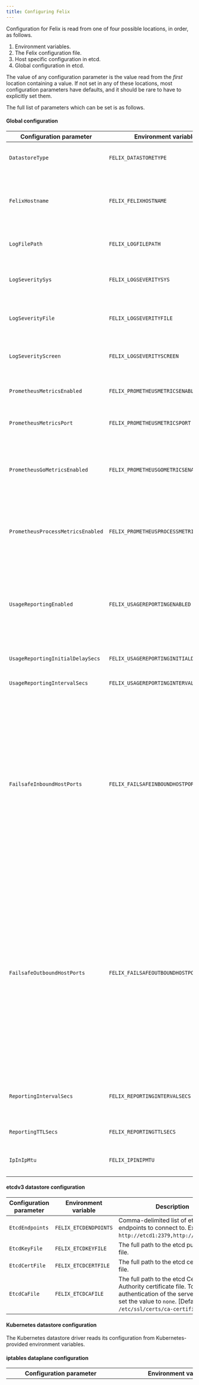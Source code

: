 ```yaml
---
title: Configuring Felix
---
```


Configuration for Felix is read from one of four possible locations, in
order, as follows.

1.  Environment variables.
2.  The Felix configuration file.
3.  Host specific configuration in etcd.
4.  Global configuration in etcd.

The value of any configuration parameter is the value read from the
*first* location containing a value. If not set in any of these
locations, most configuration parameters have defaults, and it should be
rare to have to explicitly set them.

The full list of parameters which can be set is as follows.

#### Global configuration

| Configuration parameter           | Environment variable                    | Description  | Schema |
| --------------------------------- | --------------------------------------- | -------------| ------ |
| `DatastoreType`                   | `FELIX_DATASTORETYPE`                   | The datastore that Felix should read endpoints and policy information from. [Default: `etcdv3`] | `etcdv3`, `kubernetes`|
| `FelixHostname`                   | `FELIX_FELIXHOSTNAME`                   | The hostname Felix reports to the plugin. Should be used if the hostname Felix autodetects is incorrect or does not match what the plugin will expect. [Default: `socket.gethostname()`] | string |
| `LogFilePath`                     | `FELIX_LOGFILEPATH`                     | The full path to the Felix log. Set to `none` to disable file logging. [Default: `/var/log/calico/felix.log`] | string |
| `LogSeveritySys`                  | `FELIX_LOGSEVERITYSYS`                  | The log severity above which logs are sent to the syslog. Set to `""` for no logging to syslog. [Default: `Info`] | `Debug`, `Info`, `Warning`, `Error`, `Fatal` |
| `LogSeverityFile`                 | `FELIX_LOGSEVERITYFILE`                 | The log severity above which logs are sent to the log file. [Default: `Info`] | `Debug`, `Info`, `Warning`, `Error`, `Fatal` |
| `LogSeverityScreen`               | `FELIX_LOGSEVERITYSCREEN`               | The log severity above which logs are sent to the stdout. [Default: `Info`] | `Debug`, `Info`, `Warning`, `Error`, `Fatal` |
| `PrometheusMetricsEnabled`        | `FELIX_PROMETHEUSMETRICSENABLED`        | Set to `true` to enable the experimental Prometheus metrics server in Felix. [Default: `false`] | boolean |
| `PrometheusMetricsPort`           | `FELIX_PROMETHEUSMETRICSPORT`           | Experimental: TCP port that the Prometheus metrics server should bind to. [Default: `9091`] | int |
| `PrometheusGoMetricsEnabled`      | `FELIX_PROMETHEUSGOMETRICSENABLED`      | Set to `false` to disable Go runtime metrics collection, which the Prometheus client does by default. This reduces the number of metrics reported, reducing Prometheus load. [Default: `true`]  | boolean |
| `PrometheusProcessMetricsEnabled` | `FELIX_PROMETHEUSPROCESSMETRICSENABLED` | Set to `false` to disable process metrics collection, which the Prometheus client does by default. This reduces the number of metrics reported, reducing Prometheus load. [Default: `true`] | boolean |
| `UsageReportingEnabled`           | `FELIX_USAGEREPORTINGENABLED`           | Reports anonymous {{site.prodname}} version number and cluster size to projectcalico.org. Logs warnings returned by the usage server. For example, if a significant security vulnerability has been discovered in the version of {{site.prodname}} being used. [Default: `true`] | boolean |
| `UsageReportingInitialDelaySecs`  | `FELIX_USAGEREPORTINGINITIALDELAYSECS`  | Minimum delay before first usage report, in seconds. [Default: `300`] | int |
| `UsageReportingIntervalSecs`      | `FELIX_USAGEREPORTINGINTERVALSECS`      | Interval at which to make usage reports, in seconds. [Default: `86400`] | int |
| `FailsafeInboundHostPorts`        | `FELIX_FAILSAFEINBOUNDHOSTPORTS`        | Comma-delimited list of UDP/TCP ports that Felix will allow incoming traffic to host endpoints on irrespective of the security policy. This is useful to avoid accidently cutting off a host with incorrect configuration. Each port should be specified as `tcp:<port-number>` or `udp:<port-number>`. For backwards compatibility, if the protocol is not specified, it defaults to "tcp". To disable all inbound host ports, use the value `none`. The default value allows ssh access, DHCP, BGP and etcd. [Default: `tcp:22, udp:68, tcp:179, tcp:2379, tcp:2380, tcp:6666, tcp:6667`] | string |
| `FailsafeOutboundHostPorts`       | `FELIX_FAILSAFEOUTBOUNDHOSTPORTS`       | Comma-delimited list of UDP/TCP ports that Felix will allow outgoing traffic from host endpoints to irrespective of the security policy. This is useful to avoid accidently cutting off a host with incorrect configuration. Each port should be specified as `tcp:<port-number>` or `udp:<port-number>`.  For backwards compatibility, if the protocol is not specified, it defaults to "tcp". To disable all outbound host ports, use the value `none`. The default value opens etcd's standard ports to ensure that Felix does not get cut off from etcd as well as allowing DHCP, DNS, BGP. [Default: `udp:53, udp:67, tcp:179, tcp:2379, tcp:2380, tcp:6666, tcp:6667`]  | string |
| `ReportingIntervalSecs`           | `FELIX_REPORTINGINTERVALSECS`           | Interval at which Felix reports its status into the datastore or `0` to disable. Must be non-zero in OpenStack deployments. [Default: `30`] | int |
| `ReportingTTLSecs`                | `FELIX_REPORTINGTTLSECS`                | Time-to-live setting for process-wide status reports. [Default: `90`] | int |
| `IpInIpMtu`                       | `FELIX_IPINIPMTU`                       | The MTU to set on the tunnel device. See [Configuring MTU]({{site.baseurl}}/{{page.version}}/usage/configuration/mtu) [Default: `1440`] | int |

#### etcdv3 datastore configuration

| Configuration parameter | Environment variable  | Description | Schema |
| ----------------------- | --------------------- | ----------- | ------ |
| `EtcdEndpoints`         | `FELIX_ETCDENDPOINTS` | Comma-delimited list of etcd endpoints to connect to. Example: `http://etcd1:2379,http://etcd2:2379`. | `<scheme>://<ip-or-fqdn>:<port>` |
| `EtcdKeyFile`           | `FELIX_ETCDKEYFILE`   | The full path to the etcd public key file. | string |
| `EtcdCertFile`          | `FELIX_ETCDCERTFILE`  | The full path to the etcd certificate file. | string |
| `EtcdCaFile`            | `FELIX_ETCDCAFILE`    | The full path to the etcd Certificate Authority certificate file. To disable authentication of the server by Felix, set the value to `none`. [Default: `/etc/ssl/certs/ca-certificates.crt`] | string |


#### Kubernetes datastore configuration

The Kubernetes datastore driver reads its configuration from Kubernetes-provided environment variables.

#### iptables dataplane configuration

| Configuration parameter              | Environment variable                       | Description | Schema |
| ------------------------------------ | ------------------------------------------ | ----------- | ------ |
| `DefaultEndpointToHostAction`        | `FELIX_DEFAULTENDPOINTTOHOSTACTION`        | This parameter controls what happens to traffic that goes from a workload endpoint to the host itself (after the traffic hits the endpoint egress policy). By default {{site.prodname}} blocks traffic from workload endpoints to the host itself with an iptables `Drop` action. If you want to allow some or all traffic from endpoint to host, set this parameter to `Return` or `Accept`.  Use `Return` if you have your own rules in the iptables "INPUT" chain; {{site.prodname}} will insert its rules at the top of that chain, then `Return` packets to the "INPUT" chain once it has completed processing workload endpoint egress policy. Use `Accept` to unconditionally accept packets from workloads after processing workload endpoint egress policy. [Default: `Drop`] | `Drop`, `Return`, `Accept` |
| `ignoreLooseRPF`                     | `FELIX_IGNORELOOSERPF`                     | Set to `true` to allow Felix to run on systems with loose reverse path forwarding (RPF). **Warning**: {{site.prodname}} relies on "strict" RPF checking being enabled to prevent workloads, such as VMs and privileged containers, from spoofing their IP addresses and impersonating other workloads (or hosts). Only enable this flag if you need to run with "loose" RPF and you either trust your workloads or have another mechanism in place to prevent spoofing. | `true`,`false` |
| `InterfaceExclude`                   | `FELIX_INTERFACEEXCLUDE`                   | A comma-separated list of interface names that should be excluded when Felix is resolving host endpoints. The default value ensures that Felix ignores Kubernetes' internal `kube-ipvs0` device. [Default: `kube-ipvs0`] | string |
| `IptablesFilterAllowAction`          | `FELIX_IPTABLESALLOWACTION`                | This parameter controls what happens to traffic that is allowed by a Felix policy chain in the iptables filter table (i.e., a normal policy chain). The default will immediately `Accept` the traffic. Use `Return` to send the traffic back up to the system chains for further processing. [Default: `Accept`]  | `Accept`, `Return` |
| `IptablesMangleAllowAction`          | `FELIX_IPTABLESALLOWACTION`                | This parameter controls what happens to traffic that is allowed by a Felix policy chain in the iptables mangle table (i.e., a pre-DNAT policy chain). The default will immediately `Accept` the traffic. Use `Return` to send the traffic back up to the system chains for further processing. [Default: `Accept`]  | `Accept`, `Return` |
| `IptablesMarkMask`                   | `FELIX_IPTABLESMARKMASK`                                     | Mask that Felix selects its IPTables Mark bits from. Should be a 32 bit hexadecimal number with at least 8 bits set, none of which clash with any other mark bits in use on the system. [Default: `0xff000000`] | netmask |
| `IptablesRefreshInterval`            | `FELIX_IPTABLESREFRESHINTERVAL`            | Period, in seconds, at which Felix re-checks all iptables state to ensure that no other process has accidentally broken {{site.prodname}}'s rules. Set to 0 to disable iptables refresh. [Default: `90`] | int |
| `IptablesPostWriteCheckIntervalSecs` | `FELIX_IPTABLESPOSTWRITECHECKINTERVALSECS` | Period, in seconds, after Felix has done a write to the dataplane that it schedules an extra read back in order to check the write was not clobbered by another process.  This should only occur if another application on the system doesn't respect the iptables lock. [Default: `1`] | int |
| `RouteRefreshIntervalSecs`           | `FELIX_ROUTEREFRESHINTERVAL`               | Period, in seconds, at which Felix re-checks the routes in the dataplane to ensure that no other process has accidentally broken {{site.prodname}}'s rules. Set to 0 to disable route refresh. [Default: `90`] | int |
| `IpsetsRefreshIntervalSecs`          | `FELIX_IPSETSREFRESHINTERVAL`              | Period, in seconds, at which Felix re-checks the IP sets in the dataplane to ensure that no other process has accidentally broken {{site.prodname}}'s rules. Set to 0 to disable IP sets refresh.  Note: the default for this value is lower than the other refresh intervals as a workaround for a [Linux kernel bug](https://github.com/projectcalico/felix/issues/1347) that was fixed in kernel version 4.11. If you are using v4.11 or greater you may want to set this to, a higher value to reduce Felix CPU usage. [Default: `10`] | int |
| `MaxIpsetSize`                       | `FELIX_MAXIPSETSIZE`                       | Maximum size for the ipsets used by Felix to implement tags. Should be set to a number that is greater than the maximum number of IP addresses that are ever expected in a tag. [Default: `1048576`] | int |
| `ChainInsertMode`                    | `FELIX_CHAININSERTMODE`                    | Controls whether Felix hooks the kernel's top-level iptables chains by inserting a rule at the top of the chain or by appending a rule at the bottom.  `Insert` is the safe default since it prevents {{site.prodname}}'s rules from being bypassed.  If you switch to `Append` mode, be sure that the other rules in the chains signal acceptance by falling through to the {{site.prodname}} rules, otherwise the {{site.prodname}} policy will be bypassed. [Default: `Insert`]  | `Insert`, `Append` |
| `LogPrefix`                          | `FELIX_LOGPREFIX`                          | The log prefix that Felix uses when rendering LOG rules. [Default: `calico-packet`] | string |
| `IptablesLockTimeoutSecs`            | `FELIX_IPTABLESLOCKTIMEOUTSECS`            | Time, in seconds, that Felix will wait for the iptables lock, or 0, to disable. To use this feature, Felix must share the iptables lock file with all other processes that also take the lock.  When running Felix inside a container, this requires the /run directory of the host to be mounted into the `{{site.nodecontainer}}` or `calico/felix` container. [Default: `0` disabled] | int |
| `IptablesLockFilePath`               | `FELIX_IPTABLESLOCKFILEPATH`               | Location of the iptables lock file.  You may need to change this if the lock file is not in its standard location (for example if you have mapped it into Felix's container at a different path). [Default: `/run/xtables.lock`]  | string |
| `IptablesLockProbeIntervalMillis`    | `FELIX_IPTABLESLOCKPROBEINTERVALMILLIS`    | Time, in milliseconds, that Felix will wait between attempts to acquire the iptables lock if it is not available.  Lower values make Felix more responsive when the lock is contended, but use more CPU. [Default: `50`]  | int |
| `NetlinkTimeoutSecs`                 | `FELIX_NETLINKTIMEOUTSECS`                 | Time, in seconds, that Felix will wait for netlink (i.e. routing table list/update) operations to complete before giving up and retrying. [Default: `10`] | float |

#### OpenStack-specific configuration

| Configuration parameter | Environment variable | Description  | Schema |
| ------------------------|--------------------- | ------------ | ------ |
| `MetadataAddr`          | `FELIX_METADATAADDR` | The IP address or domain name of the server that can answer VM queries for cloud-init metadata. In OpenStack, this corresponds to the machine running nova-api (or in Ubuntu, nova-api-metadata). A value of `none`  (case insensitive) means that Felix should not set up any NAT rule for the metadata path. [Default: `127.0.0.1`]  | `<IPv4-address>`, `<hostname>`, `none` |
| `MetadataPort`          | `FELIX_METADATAPORT` | The port of the metadata server. This, combined with global.MetadataAddr (if not 'None'), is used to set up a NAT rule, from 169.254.169.254:80 to MetadataAddr:MetadataPort. In most cases this should not need to be changed [Default: `8775`].  | int |

#### Bare metal specific configuration

| Configuration parameter | Environment variable    | Description | Schema |
| ----------------------- | ----------------------- | ----------- | ------ |
| `InterfacePrefix`       | `FELIX_INTERFACEPREFIX` | The interface name prefix that identifies workload endpoints and so distinguishes them from host endpoint interfaces.  Note: in environments other than bare metal, the orchestrators configure this appropriately.  For example our Kubernetes and Docker integrations set the `cali` value, and our OpenStack integration sets the `tap` value. [Default: `cali`] | string |

#### Tigera CNX Toolkit specific configuration

| Setting                                 | Environment variable                    | Default                              | Meaning                                 |
|-----------------------------------------|-----------------------------------------|--------------------------------------|-----------------------------------------|
| DropActionOverride                      | FELIX_DROPACTIONOVERRIDE                | Drop                                 | How to treat packets that are disallowed by the current Calico policy.  For more detail please see below. |
| PrometheusReporterEnabled               | FELIX_PROMETHEUSREPORTERENABLED         | false                                | Set to "true" to enable Prometheus reporting of denied packet metrics.  For more detail please see below. |
| PrometheusReporterPort                  | FELIX_PROMETHEUSREPORTERPORT            | 9092                                 | The TCP port on which to report denied packet metrics.  |

DropActionOverride controls what happens to each packet that is denied by
the current Calico policy - i.e. by the ordered combination of all the
configured policies and profiles that apply to that packet.  It may be
set to one of the following values:

- Drop
- Accept
- LogAndDrop
- LogAndAccept.

Normally the "Drop" or "LogAndDrop" value should be used, as dropping a
packet is the obvious implication of that packet being denied.  However when
experimenting, or debugging a scenario that is not behaving as you expect, the
"Accept" and "LogAndAccept" values can be useful: then the packet will be
still be allowed through.

When one of the "LogAnd..." values is set, each denied packet is logged in
syslog, with an entry like this:

```
May 18 18:42:44 ubuntu kernel: [ 1156.246182] calico-drop: IN=tunl0 OUT=cali76be879f658 MAC= SRC=192.168.128.30 DST=192.168.157.26 LEN=60 TOS=0x00 PREC=0x00 TTL=62 ID=56743 DF PROTO=TCP SPT=56248 DPT=80 WINDOW=29200 RES=0x00 SYN URGP=0 MARK=0xa000000
```

When the reporting of denied packet metrics is enabled, Felix keeps counts of
recently denied packets and publishes these as Prometheus metrics on the port
configured by the PrometheusReporterPort setting.  Please
see
[Policy Violation Monitoring & Reporting]({{site.baseurl}}/{{page.version}}/reference/cnx/policy-violations) for
more details.

Note that denied packet metrics are independent of the DropActionOverride
setting.  Specifically, if packets that would normally be denied are being
allowed through by a setting of "Accept" or "LogAndAccept", those packets
still contribute to the denied packet metrics as just described.

Environment variables
---------------------

The highest priority of configuration is that read from environment
variables. To set a configuration parameter via an environment variable,
set the environment variable formed by taking `FELIX_` and appending the
uppercase form of the variable name. For example, to set the etcd
address, set the environment variable `FELIX_ETCDADDR`. Other examples
include `FELIX_ETCDSCHEME`, `FELIX_ETCDKEYFILE`, `FELIX_ETCDCERTFILE`,
`FELIX_ETCDCAFILE`, `FELIX_FELIXHOSTNAME`, `FELIX_LOGFILEPATH` and
`FELIX_METADATAADDR`.

### Configuration file

On startup, Felix reads an ini-style configuration file. The path to
this file defaults to `/etc/calico/felix.cfg` but can be overridden
using the `-c` or `--config-file` options on the command line. If the
file exists, then it is read (ignoring section names) and all parameters
are set from it.

In OpenStack, we recommend putting all configuration into configuration
files, since the etcd database is transient (and may be recreated by the
OpenStack plugin in certain error cases). However, in a Docker
environment the use of environment variables or etcd is often more
convenient.

### Datastore

Felix also reads configuration parameters from the datastore.  It supports
a global setting and a per-host override.

```
# Get the current felixconfig settings
$ calicoctl get felixconfig -o yaml > felix.yaml

# Modify logFilePath to your intended path, e.g. "/tmp/felix.log"
#   Global change: set name to "default"
#   Node-specific change: set name to the node name, e.g. "{{site.prodname}}-Node-1"
$ vim felix.yaml

# Replace the current felixconfig settings
$ calicoctl replace -f felix.yaml
```

For more information, see [Felix Configuration Resource](../calicoctl/resources/felixconfig).
